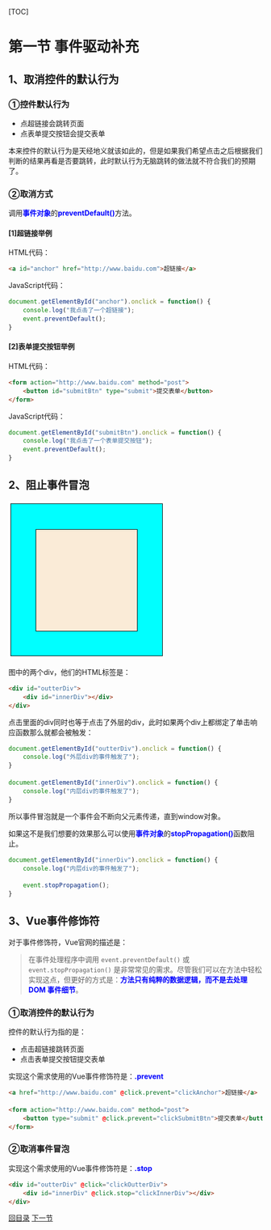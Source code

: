 [TOC]

# 第一节 事件驱动补充

## 1、取消控件的默认行为

### ①控件默认行为

- 点超链接会跳转页面
- 点表单提交按钮会提交表单

本来控件的默认行为是天经地义就该如此的，但是如果我们希望点击之后根据我们判断的结果再看是否要跳转，此时默认行为无脑跳转的做法就不符合我们的预期了。



### ②取消方式

调用<span style="color:blue;font-weight:bold;">事件对象</span>的<span style="color:blue;font-weight:bold;">preventDefault()</span>方法。



#### [1]超链接举例

HTML代码：

```html
<a id="anchor" href="http://www.baidu.com">超链接</a>
```

JavaScript代码：

```javascript
document.getElementById("anchor").onclick = function() {
	console.log("我点击了一个超链接");
	event.preventDefault();
}
```



#### [2]表单提交按钮举例

HTML代码：

```html
<form action="http://www.baidu.com" method="post">
	<button id="submitBtn" type="submit">提交表单</button>
</form>
```

JavaScript代码：

```javascript
document.getElementById("submitBtn").onclick = function() {
	console.log("我点击了一个表单提交按钮");
	event.preventDefault();
}
```



## 2、阻止事件冒泡

![images](images/img001.png)

图中的两个div，他们的HTML标签是：

```html
<div id="outterDiv">
	<div id="innerDiv"></div>
</div>
```

点击里面的div同时也等于点击了外层的div，此时如果两个div上都绑定了单击响应函数那么就都会被触发：

```javascript
document.getElementById("outterDiv").onclick = function() {
	console.log("外层div的事件触发了");
}

document.getElementById("innerDiv").onclick = function() {
	console.log("内层div的事件触发了");
}

```

所以事件冒泡就是一个事件会不断向父元素传递，直到window对象。

如果这不是我们想要的效果那么可以使用<span style="color:blue;font-weight:bold;">事件对象</span>的<span style="color:blue;font-weight:bold;">stopPropagation()</span>函数阻止。

```javascript
document.getElementById("innerDiv").onclick = function() {
	console.log("内层div的事件触发了");
	
	event.stopPropagation();
}
```



## 3、Vue事件修饰符

对于事件修饰符，Vue官网的描述是：

> 在事件处理程序中调用 `event.preventDefault()` 或 `event.stopPropagation()` 是非常常见的需求。尽管我们可以在方法中轻松实现这点，但更好的方式是：<span style="color:blue;font-weight:bold;">方法只有纯粹的数据逻辑，而不是去处理 DOM 事件细节</span>。



### ①取消控件的默认行为

控件的默认行为指的是：

- 点击超链接跳转页面
- 点击表单提交按钮提交表单

实现这个需求使用的Vue事件修饰符是：<span style="color:blue;font-weight:bold;">.prevent</span>

```html
<a href="http://www.baidu.com" @click.prevent="clickAnchor">超链接</a>

<form action="http://www.baidu.com" method="post">
	<button type="submit" @click.prevent="clickSubmitBtn">提交表单</button>
</form>
```



### ②取消事件冒泡

实现这个需求使用的Vue事件修饰符是：<span style="color:blue;font-weight:bold;">.stop</span>

```html
<div id="outterDiv" @click="clickOutterDiv">
	<div id="innerDiv" @click.stop="clickInnerDiv"></div>
</div>
```



[回目录](index.html) [下一节](verse02.html)
